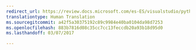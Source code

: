 ```yaml
---
redirect_url: https://review.docs.microsoft.com/es-ES/visualstudio/python/python-projects?branch=master
translationtype: Human Translation
ms.sourcegitcommit: a42f5a30375192c89c9984e40ba0104da98d7253
ms.openlocfilehash: 883b7816d08c35cc7cc13feccdb20a93b18d95d0
ms.lasthandoff: 03/07/2017

---
```

